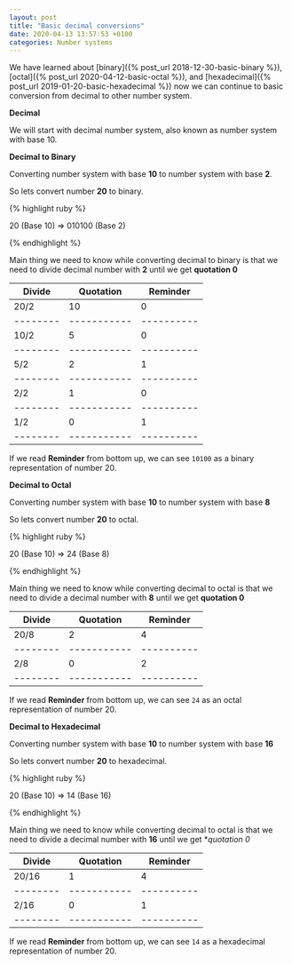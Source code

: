 ```yaml
---
layout: post
title: "Basic decimal conversions"
date: 2020-04-13 13:57:53 +0100
categories: Number systems
---
```

We have learned about [binary]({% post_url 2018-12-30-basic-binary %}), [octal]({% post_url 2020-04-12-basic-octal %}), and [hexadecimal]({% post_url 2019-01-20-basic-hexadecimal %}) now we can continue to basic conversion from decimal to other number system.

**Decimal**

We will start with decimal number system, also known as number system with base 10.

**Decimal to Binary**

Converting number system with base **10** to number system with base **2**.

So lets convert number **20** to binary.

{% highlight ruby %}

20 (Base 10) => 010100 (Base 2)

{% endhighlight %}

Main thing we need to know while converting decimal to binary is that we need to divide decimal number with **2** until we get **quotation 0**

<div class="table-wrapper" markdown="block">

| Divide | Quotation | Reminder |
|--------|-----------|----------|
| 20/2   | 10        | 0        |
|--------|-----------|----------|
| 10/2   | 5         | 0        |
|--------|-----------|----------|
| 5/2    | 2         | 1        |
|--------|-----------|----------|
| 2/2    | 1         | 0        |
|--------|-----------|----------|
| 1/2    | 0         | 1        |
|--------|-----------|----------|

</div>

If we read **Reminder** from bottom up, we can see `10100` as a binary representation of number 20.

**Decimal to Octal**

Converting number system with base **10** to number system with base **8**

So lets convert number **20** to octal.

{% highlight ruby %}

20 (Base 10) => 24 (Base 8)

{% endhighlight %}

Main thing we need to know while converting decimal to octal is that we need to divide a decimal number with **8** until we get **quotation 0**

<div class="table-wrapper" markdown="block">

| Divide | Quotation | Reminder |
|--------|-----------|----------|
| 20/8   | 2         | 4        |
|--------|-----------|----------|
| 2/8    | 0         | 2        |
|--------|-----------|----------|

</div>

If we read **Reminder** from bottom up, we can see `24` as an octal representation of number 20.

**Decimal to Hexadecimal**

Converting number system with base **10** to number system with base **16**

So lets convert number **20** to hexadecimal.

{% highlight ruby %}

20 (Base 10) => 14 (Base 16)

{% endhighlight %}

Main thing we need to know while converting decimal to octal is that we need to divide a decimal number with **16** until we get **quotation 0*

<div class="table-wrapper" markdown="block">

| Divide | Quotation | Reminder |
|--------|-----------|----------|
| 20/16  | 1         | 4        |
|--------|-----------|----------|
| 2/16   | 0         | 1        |
|--------|-----------|----------|

</div>

If we read **Reminder** from bottom up, we can see `14` as a hexadecimal representation of number 20.